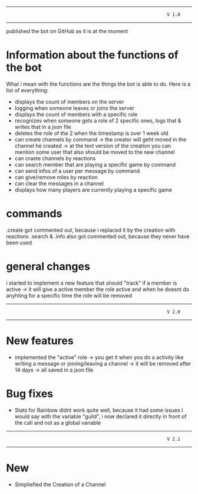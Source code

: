 -------------------------------------------------------------------
                                                                 V 1.0
-------------------------------------------------------------------

published the bot on GitHub as it is at the moment

# Information about the functions of the bot

What i mean with the functions are the things the bot is able to do.
Here is a list of everything:

- displays the count of members on the server
- logging when someone leaves or joins the server
- displays the count of members with a specific role
- recognizes when someone gets a role of 2 specific ones, logs that & writes that in a json file
- deletes the role of the 2 when the timestamp is over 1 week old
- can create channels by command
  -> the creator will geht moved in the channel he created
  -> at the text version of the creation you can mention some user that also should be moved to the new channel
- can craete channels by reactions
- can search member that are playing a specific game by command
- can send infos of a user per message by command
- can give/remove roles by reaction
- can clear the messages in a channel
- displays how many players are currently playing a specific game


# commands

.create got commented out, because i replaced it by the creation with reactions
.search & .info also got commented out, because they never have been used

# general changes

i started to implement a new feature that should "track" if a member is active
  -> it will give a active member the role active and when he doesnt do anyhting for a specific time the role will be removed


-------------------------------------------------------------------
                                                                 V 2.0
-------------------------------------------------------------------

# New features

- implemented the "active" role
	-> you get it when you do a activity like writing a message or joining/leaving a channel
	-> it will be removed after 14 days
	-> all saved in a json file


# Bug fixes

- Stats for Rainbow didnt work quite well, because it had some issues i would say with the variable "guild", i now declared it directly in front of the call and not as a global variable


-------------------------------------------------------------------
                                                                 V 2.1
-------------------------------------------------------------------

# New

- Simpliefied the Creation of a Channel
